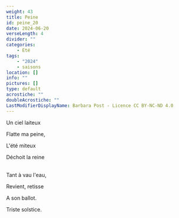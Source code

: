```yaml
---
weight: 43
title: Peine
id: peine_20
date: 2024-06-20
verseLength: 4
divider: ""
categories:
    - Eté
tags:
    - "2024"
    - saisons
location: []
info: ""
pictures: []
type: default
acrostiche: ""
doubleAcrostiche: ""
LastModifierDisplayName: Barbara Post - Licence CC BY-NC-ND 4.0
---
```

Un ciel laiteux

Flatte ma peine,

L'été miteux

Déchoit la reine

 \
Tant à vau l'eau,

Revient, retisse

A son ballot.

Triste solstice.
